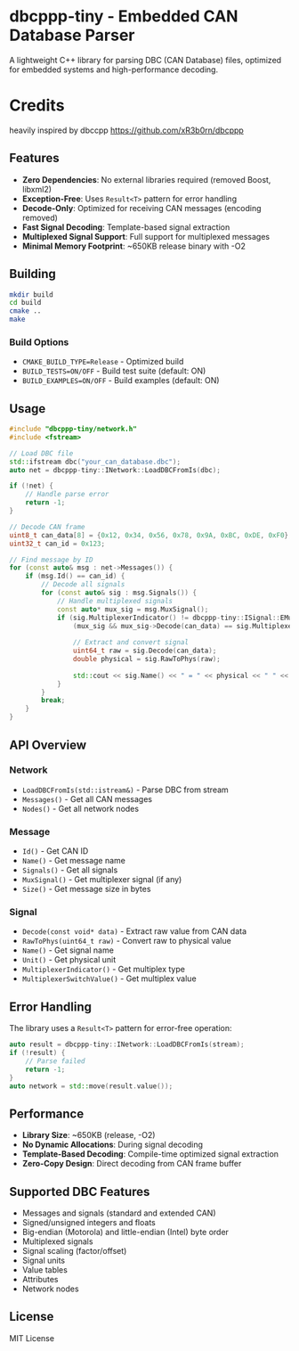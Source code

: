 # dbcppp-tiny - Embedded CAN Database Parser

A lightweight C++ library for parsing DBC (CAN Database) files, optimized for embedded systems and high-performance decoding.

# Credits
heavily inspired by dbccpp https://github.com/xR3b0rn/dbcppp

## Features

- **Zero Dependencies**: No external libraries required (removed Boost, libxml2)
- **Exception-Free**: Uses `Result<T>` pattern for error handling
- **Decode-Only**: Optimized for receiving CAN messages (encoding removed)
- **Fast Signal Decoding**: Template-based signal extraction
- **Multiplexed Signal Support**: Full support for multiplexed messages
- **Minimal Memory Footprint**: ~650KB release binary with -O2

## Building

```bash
mkdir build
cd build
cmake ..
make
```

### Build Options

- `CMAKE_BUILD_TYPE=Release` - Optimized build
- `BUILD_TESTS=ON/OFF` - Build test suite (default: ON)
- `BUILD_EXAMPLES=ON/OFF` - Build examples (default: ON)

## Usage

```cpp
#include "dbcppp-tiny/network.h"
#include <fstream>

// Load DBC file
std::ifstream dbc("your_can_database.dbc");
auto net = dbcppp-tiny::INetwork::LoadDBCFromIs(dbc);

if (!net) {
    // Handle parse error
    return -1;
}

// Decode CAN frame
uint8_t can_data[8] = {0x12, 0x34, 0x56, 0x78, 0x9A, 0xBC, 0xDE, 0xF0};
uint32_t can_id = 0x123;

// Find message by ID
for (const auto& msg : net->Messages()) {
    if (msg.Id() == can_id) {
        // Decode all signals
        for (const auto& sig : msg.Signals()) {
            // Handle multiplexed signals
            const auto* mux_sig = msg.MuxSignal();
            if (sig.MultiplexerIndicator() != dbcppp-tiny::ISignal::EMultiplexer::MuxValue ||
                (mux_sig && mux_sig->Decode(can_data) == sig.MultiplexerSwitchValue())) {
                
                // Extract and convert signal
                uint64_t raw = sig.Decode(can_data);
                double physical = sig.RawToPhys(raw);
                
                std::cout << sig.Name() << " = " << physical << " " << sig.Unit() << "\n";
            }
        }
        break;
    }
}
```

## API Overview

### Network
- `LoadDBCFromIs(std::istream&)` - Parse DBC from stream
- `Messages()` - Get all CAN messages
- `Nodes()` - Get all network nodes

### Message
- `Id()` - Get CAN ID
- `Name()` - Get message name
- `Signals()` - Get all signals
- `MuxSignal()` - Get multiplexer signal (if any)
- `Size()` - Get message size in bytes

### Signal
- `Decode(const void* data)` - Extract raw value from CAN data
- `RawToPhys(uint64_t raw)` - Convert raw to physical value
- `Name()` - Get signal name
- `Unit()` - Get physical unit
- `MultiplexerIndicator()` - Get multiplex type
- `MultiplexerSwitchValue()` - Get multiplex value

## Error Handling

The library uses a `Result<T>` pattern for error-free operation:

```cpp
auto result = dbcppp-tiny::INetwork::LoadDBCFromIs(stream);
if (!result) {
    // Parse failed
    return -1;
}
auto network = std::move(result.value());
```

## Performance

- **Library Size**: ~650KB (release, -O2)
- **No Dynamic Allocations**: During signal decoding
- **Template-Based Decoding**: Compile-time optimized signal extraction
- **Zero-Copy Design**: Direct decoding from CAN frame buffer

## Supported DBC Features

- Messages and signals (standard and extended CAN)
- Signed/unsigned integers and floats
- Big-endian (Motorola) and little-endian (Intel) byte order
- Multiplexed signals
- Signal scaling (factor/offset)
- Signal units
- Value tables
- Attributes
- Network nodes

## License

MIT License
